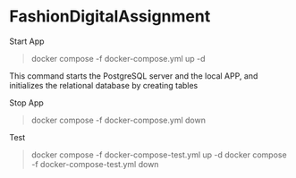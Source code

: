 # FashionDigitalAssignment

Start App
> docker compose -f docker-compose.yml up -d

This command starts the PostgreSQL server and the local APP, and initializes the relational database by creating tables

Stop App
> docker compose -f docker-compose.yml down

Test
> docker compose -f docker-compose-test.yml up -d
> docker compose -f docker-compose-test.yml down